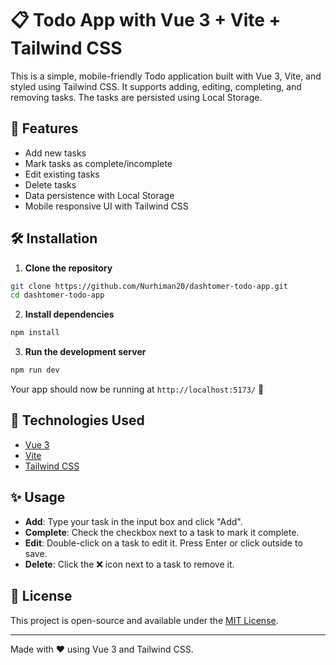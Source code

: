 # 📋 Todo App with Vue 3 + Vite + Tailwind CSS

This is a simple, mobile-friendly Todo application built with Vue 3, Vite, and styled using Tailwind CSS. It supports adding, editing, completing, and removing tasks. The tasks are persisted using Local Storage.

## 🚀 Features
- Add new tasks
- Mark tasks as complete/incomplete
- Edit existing tasks
- Delete tasks
- Data persistence with Local Storage
- Mobile responsive UI with Tailwind CSS

## 🛠️ Installation

1. **Clone the repository**

```bash
git clone https://github.com/Nurhiman20/dashtomer-todo-app.git
cd dashtomer-todo-app
```

2. **Install dependencies**

```bash
npm install
```

3. **Run the development server**

```bash
npm run dev
```

Your app should now be running at `http://localhost:5173/` 🚀

## 🧩 Technologies Used
- [Vue 3](https://vuejs.org/)
- [Vite](https://vitejs.dev/)
- [Tailwind CSS](https://tailwindcss.com/)

## ✨ Usage
- **Add**: Type your task in the input box and click "Add".
- **Complete**: Check the checkbox next to a task to mark it complete.
- **Edit**: Double-click on a task to edit it. Press Enter or click outside to save.
- **Delete**: Click the ❌ icon next to a task to remove it.

## 📜 License
This project is open-source and available under the [MIT License](LICENSE).

---

Made with ❤️ using Vue 3 and Tailwind CSS.


